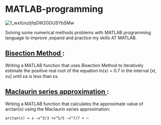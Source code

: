 # MATLAB-programming
![1_wxtUxzIjfqGW2GDUSYbSMw](https://user-images.githubusercontent.com/67114907/89843691-23bc5d00-db82-11ea-8486-9ad03d637df9.png)


Solving some numerical methods problems with MATLAB programming language to improve ,expand and practice my skills AT MATLAB.


## [ Bisection Method ](https://github.com/Mojahed-nour/MATLAB-programming/tree/master/Bisection%20Method) :
Writing a MATLAB function that uses Bisection Method to iteratively estimate the positive real root of the equation ln(𝑥) = 0.7 in the interval [xl, xu] until εa is less than εs.



## [ Maclaurin series approximation ](https://github.com/Mojahed-nour/MATLAB-programming/tree/master/Maclaurin%20Series%20Approximation) :
Writing a MATLAB function that calculates the approximate value of arctan(x) using the Maclaurin series approximation:
```
arctan(𝑥) = 𝑥 −𝑥^3/3 +𝑥^5/5 −𝑥^7/7 + ⋯ 
```
